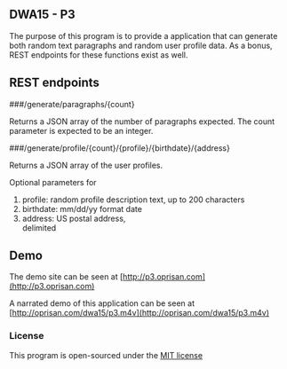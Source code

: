## DWA15 - P3

The purpose of this program is to provide a application that can generate both random text paragraphs and random user profile data. As a bonus, REST endpoints for these functions exist as well.

## REST endpoints

###/generate/paragraphs/{count}

Returns a JSON array of the number of paragraphs expected. The count parameter is expected to be an integer.

###/generate/profile/{count}/{profile}/{birthdate}/{address}

Returns a JSON array of the user profiles.

Optional parameters for 
1. profile: random profile description text, up to 200 characters
2. birthdate: mm/dd/yy format date
3. address: US postal address, <br> delimited

## Demo

The demo site can be seen at [http://p3.oprisan.com](http://p3.oprisan.com)

A narrated demo of this application can be seen at [http://oprisan.com/dwa15/p3.m4v](http://oprisan.com/dwa15/p3.m4v)

### License

This program is open-sourced under the [MIT license](http://opensource.org/licenses/MIT)
